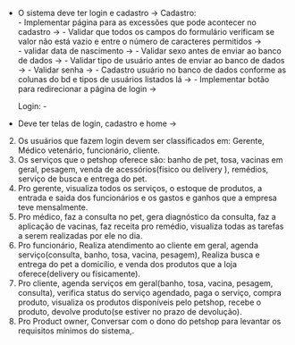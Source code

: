 - O sistema deve ter login e cadastro ->
    Cadastro:  
        - Implementar página para as excessões que pode acontecer no cadastro -> 
        - Validar que todos os campos do formulário verificam se valor não está vazio e entre o número de caracteres permitidos ->  
        - validar data de nascimento -> 
        - Validar sexo antes de enviar ao banco de dados -> 
        - Validar tipo de usuário antes de enviar ao banco de dados -> 
        - Validar senha -> 
        - Cadastro usuário no banco de dados conforme as colunas do bd e tipos de usuários listados lá -> 
        - Implementar botão para redirecionar a página de login -> 

    Login: 
      -



- Deve ter telas de login, cadastro e home -> 
2. Os usuários que fazem login devem ser classificados em: Gerente, Médico vetenário, funcionário, cliente.
3. Os serviços que o petshop oferece são: banho de pet, tosa, vacinas em geral, pesagem, venda de acessórios(físico ou delivery ), remédios, serviço de busca e entrega do pet.
4. Pro gerente, visualiza todos os serviços, o estoque de produtos, a entrada e saida dos funcionários e os gastos e ganhos que a empresa teve mensalmente. 
5. Pro médico, faz a consulta no pet, gera diagnóstico da consulta, faz a aplicação de vacinas, faz receita pro remédio, visualiza todas as tarefas a serem realizadas por ele no dia.
6. Pro funcionário, Realiza atendimento ao cliente em geral, agenda serviço(consulta, banho, tosa, vacina, pesagem), Realiza busca e entrega do pet a domicílio, e venda dos produtos que a loja oferece(delivery ou físicamente).
7. Pro cliente, agenda serviços em geral(banho, tosa, vacina, pesagem, consulta), verifica status do serviço agendado, paga o serviço, compra produto, visualiza os produtos disponíveis pelo petshop, recebe o produto, devolve produto(se estiver no prazo de devolução).
8. Pro Product owner, Conversar com o dono do petshop para levantar os requisitos mínimos do sistema,.
